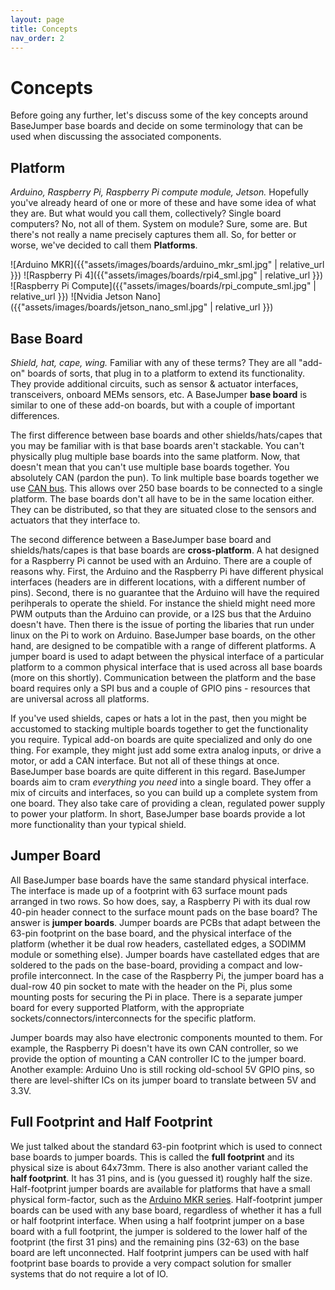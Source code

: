 ```yaml
---
layout: page
title: Concepts
nav_order: 2
---
```


# Concepts
Before going any further, let's discuss some of the key concepts around BaseJumper base boards and decide on some terminology that can be used when discussing the associated components.


## Platform
*Arduino, Raspberry Pi, Raspberry Pi compute module, Jetson.* Hopefully you've already heard of one or more of these and have some idea of what they are. But what would you call them, collectively? Single board computers? No, not all of them. System on module? Sure, some are. But there's not really a name precisely captures them all. So, for better or worse, we've decided to call them **Platforms**. 

![Arduino MKR]({{"assets/images/boards/arduino_mkr_sml.jpg" | relative_url }})
![Raspberry Pi 4]({{"assets/images/boards/rpi4_sml.jpg" | relative_url }})
![Raspberry Pi Compute]({{"assets/images/boards/rpi_compute_sml.jpg" | relative_url }})
![Nvidia Jetson Nano]({{"assets/images/boards/jetson_nano_sml.jpg" | relative_url }})

## Base Board
*Shield, hat, cape, wing.* Familiar with any of these terms? They are all "add-on" boards of sorts, that plug in to a platform to extend its functionality. They provide additional circuits, such as sensor & actuator interfaces, transceivers, onboard MEMs sensors, etc. A BaseJumper **base board** is similar to one of these add-on boards, but with a couple of important differences. 

The first difference between base boards and other shields/hats/capes that you may be familiar with is that base boards aren't stackable. You can't physically plug multiple base boards into the same platform. Now, that doesn't mean that you can't use multiple base boards together. You absolutely CAN (pardon the pun). To link multiple base boards together we use [CAN bus](https://en.wikipedia.org/wiki/CAN_bus). This allows over 250 base boards to be connected to a single platform. The base boards don't all have to be in the same location either. They can be distributed, so that they are situated close to the sensors and actuators that they interface to. 

The second difference between a BaseJumper base board and shields/hats/capes is that base boards are **cross-platform**. A hat designed for a Raspberry Pi cannot be used with an Arduino. There are a couple of reasons why. First, the Arduino and the Raspberry Pi have different physical interfaces (headers are in different locations, with a different number of pins). Second, there is no guarantee that the Arduino will have the required perihperals to operate the shield. For instance the shield might need more PWM outputs than the Arduino can provide, or a I2S bus that the Arduino doesn't have. Then there is the issue of porting the libaries that run under linux on the Pi to work on Arduino. BaseJumper base boards, on the other hand, are designed to be compatible with a range of different platforms. A jumper board is used to adapt between the physical interface of a particular platform to a common physical interface that is used across all base boards (more on this shortly). Communication between the platform and the base board requires only a SPI bus and a couple of GPIO pins - resources that are universal across all platforms.

If you've used shields, capes or hats a lot in the past, then you might be accustomed to stacking multiple boards together to get the functionality you require. Typical add-on boards are quite specialized and only do one thing. For example, they might just add some extra analog inputs, or drive a motor, or add a CAN interface. But not all of these things at once. BaseJumper base boards are quite different in this regard. BaseJumper boards aim to cram *everything you need* into a single board. They offer a mix of circuits and interfaces, so you can build up a complete system from one board. They also take care of providing a clean, regulated power supply to power your platform. In short, BaseJumper base boards provide a lot more functionality than your typical shield.


## Jumper Board
All BaseJumper base boards have the same standard physical interface. The interface is made up of a footprint with 63 surface mount pads arranged in two rows. So how does, say, a Raspberry Pi with its dual row 40-pin header connect to the surface mount pads on the base board? The answer is **jumper boards**. Jumper boards are PCBs that adapt between the 63-pin footprint on the base board, and the physical interface of the platform (whether it be dual row headers, castellated edges, a SODIMM module or something else). Jumper boards have castellated edges that are soldered to the pads on the base-board, providing a compact and low-profile interconnect. In the case of the Raspberry Pi, the jumper board has a dual-row 40 pin socket to mate with the header on the Pi, plus some mounting posts for securing the Pi in place. There is a separate jumper board for every supported Platform, with the appropriate sockets/connectors/interconnects for the specific platform. 

Jumper boards may also have electronic components mounted to them. For example, the Raspberry Pi doesn't have its own CAN controller, so we provide the option of mounting a CAN controller IC to the jumper board. Another example: Arduino Uno is still rocking old-school 5V GPIO pins, so there are level-shifter ICs on its jumper board to translate between 5V and 3.3V.


## Full Footprint and Half Footprint
We just talked about the standard 63-pin footprint which is used to connect base boards to jumper boards. This is called the **full footprint** and its physical size is about 64x73mm. There is also another variant called the **half footprint**. It has 31 pins, and is (you guessed it) roughly half the size. Half-footprint jumper boards are available for platforms that have a small physical form-factor, such as the [Arduino MKR series](https://store.arduino.cc/usa/arduino/arduino-mkr-family). Half-footprint jumper boards can be used with any base board, regardless of whether it has a full or half footprint interface. When using a half footprint jumper on a base board with a full footprint, the jumper is soldered to the lower half of the footprint (the first 31 pins) and the remaining pins (32-63) on the base board are left unconnected. Half footprint jumpers can be used with half footprint base boards to provide a very compact solution for smaller systems that do not require a lot of IO.